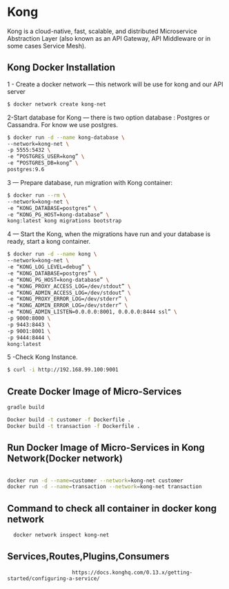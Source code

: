 # Kong

Kong is a cloud-native, fast, scalable, and distributed Microservice Abstraction Layer (also known as an API Gateway, API Middleware or in some cases Service Mesh).

## Kong Docker Installation
1 - Create a docker network — this network will be use for kong and our API server
```bash
$ docker network create kong-net
```


2-Start database for Kong — there is two option database : Postgres or Cassandra. For know we use postgres.
```bash
$ docker run -d --name kong-database \
--network=kong-net \
-p 5555:5432 \
-e “POSTGRES_USER=kong” \
-e “POSTGRES_DB=kong” \
postgres:9.6

```

3 — Prepare database, run migration with Kong container:
```bash
$ docker run --rm \
--network=kong-net \
-e “KONG_DATABASE=postgres” \
-e “KONG_PG_HOST=kong-database” \
kong:latest kong migrations bootstrap

```
4 — Start the Kong, when the migrations have run and your database is ready, start a kong container.
```bash
$ docker run -d --name kong \
--network=kong-net \
-e “KONG_LOG_LEVEL=debug” \
-e “KONG_DATABASE=postgres” \
-e “KONG_PG_HOST=kong-database” \
-e “KONG_PROXY_ACCESS_LOG=/dev/stdout” \
-e “KONG_ADMIN_ACCESS_LOG=/dev/stdout” \
-e “KONG_PROXY_ERROR_LOG=/dev/stderr” \
-e “KONG_ADMIN_ERROR_LOG=/dev/stderr” \
-e “KONG_ADMIN_LISTEN=0.0.0.0:8001, 0.0.0.0:8444 ssl” \
-p 9000:8000 \
-p 9443:8443 \
-p 9001:8001 \
-p 9444:8444 \
kong:latest


```
5 -Check Kong Instance.
```bash
$ curl -i http://192.168.99.100:9001
```

## Create Docker Image of Micro-Services
```bash
gradle build

Docker build -t customer -f Dockerfile .
Docker build -t transaction -f Dockerfile .

```

## Run Docker Image of Micro-Services in Kong Network(Docker network)
```bash

docker run -d --name=customer --network=kong-net customer
docker run -d --name=transaction --network=kong-net transaction

```
## Command to check all container in docker kong network
```bash
  docker network inspect kong-net

```



## Services,Routes,Plugins,Consumers
                         https://docs.konghq.com/0.13.x/getting-started/configuring-a-service/
